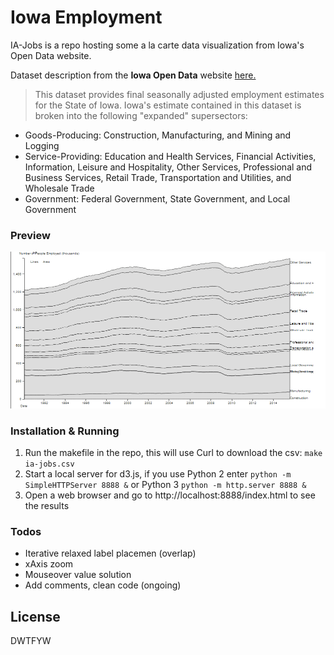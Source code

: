 # Iowa Employment

IA-Jobs is a repo hosting some a la carte data visualization from Iowa's Open Data website.

Dataset description from the **Iowa Open Data** website [here.](https://data.iowa.gov/Economy/Iowa-Seasonally-Adjusted-Non-Farm-Employment-by-Mo/sxz8-4swt)
> This dataset provides final seasonally adjusted employment estimates for the State of Iowa. Iowa's estimate contained in this dataset is broken into the following "expanded" supersectors:
 * Goods-Producing: Construction, Manufacturing, and Mining and Logging 
 * Service-Providing: Education and Health Services, Financial Activities, Information, Leisure and Hospitality, Other Services, Professional and Business Services, Retail Trade, Transportation and Utilities, and Wholesale Trade 
 * Government: Federal Government, State Government, and Local Government

### Preview
![Alt text](https://raw.githubusercontent.com/ryan-p-larson/ia-jobs/master/animation.gif)


### Installation & Running
1. Run the makefile in the repo, this will use Curl to download the csv: ``make ia-jobs.csv``
2. Start a local server for d3.js, if you use Python 2 enter ``python -m SimpleHTTPServer 8888 &`` or Python 3 ``python -m http.server 8888 &``
3. Open a web browser and go to http://localhost:8888/index.html to see the results 


### Todos

 - Iterative relaxed label placemen (overlap)
 - xAxis zoom
 - Mouseover value solution
 - Add comments, clean code (ongoing)

License
----
DWTFYW
